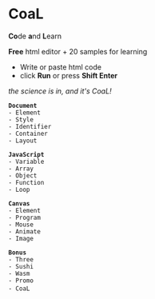 # CoaL
**Co**de **a**nd **L**earn

**Free** html editor + 20 samples for learning

* Write or paste html code
* click **Run** or press **Shift Enter**

*the science is in, and it's CoaL!*

<pre><code><b>Document</b>
- Element 
- Style  
- Identifier 
- Container 
- Layout

<b>JavaScript</b>
- Variable
- Array   
- Object 
- Function 
- Loop

<b>Canvas</b>
- Element
- Program 
- Mouse  
- Animate 
- Image

<b>Bonus</b>
- Three 
- Sushi 
- Wasm  
- Promo   
- CoaL </code> </pre>
